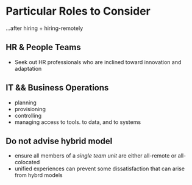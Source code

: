 # Particular Roles to Consider

...after hiring + hiring-remotely

## HR & People Teams

- Seek out HR professionals who are inclined toward innovation and adaptation

## IT && Business Operations

- planning
- provisioning
- controlling
- managing access to tools. to data, and to systems

## Do not advise hybrid model

- ensure all members of a _single team unit_ are either all-remote or all-colocated
- unified experiences can prevent some dissatisfaction that can arise from hybrd models
